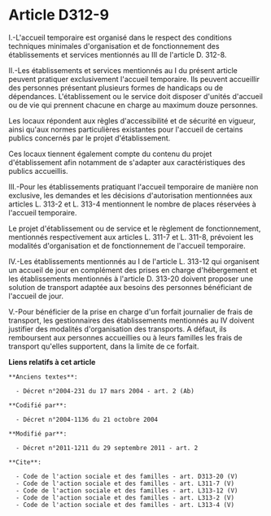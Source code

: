 # Article D312-9

I.-L'accueil temporaire est organisé dans le respect des conditions techniques minimales d'organisation et de fonctionnement
des établissements et services mentionnés au III de l'article D. 312-8. 

II.-Les établissements et services mentionnés au I du présent article peuvent pratiquer exclusivement l'accueil temporaire.
Ils peuvent accueillir des personnes présentant plusieurs formes de handicaps ou de dépendances. L'établissement ou le
service doit disposer d'unités d'accueil ou de vie qui prennent chacune en charge au maximum douze personnes. 

Les locaux répondent aux règles d'accessibilité et de sécurité en vigueur, ainsi qu'aux normes particulières existantes pour
l'accueil de certains publics concernés par le projet d'établissement. 

Ces locaux tiennent également compte du contenu du projet d'établissement afin notamment de s'adapter aux caractéristiques
des publics accueillis. 

III.-Pour les établissements pratiquant l'accueil temporaire de manière non exclusive, les demandes et les décisions
d'autorisation mentionnées aux articles L. 313-2 et L. 313-4 mentionnent le nombre de places réservées à l'accueil
temporaire. 

Le projet d'établissement ou de service et le règlement de fonctionnement, mentionnés respectivement aux articles L. 311-7 et
L. 311-8, prévoient les modalités d'organisation et de fonctionnement de l'accueil temporaire. 

IV.-Les établissements mentionnés au I de l'article L. 313-12 qui organisent un accueil de jour en complément des prises en
charge d'hébergement et les établissements mentionnés à l'article D. 313-20 doivent proposer une solution de transport
adaptée aux besoins des personnes bénéficiant de l'accueil de jour. 

V.-Pour bénéficier de la prise en charge d'un forfait journalier de frais de transport, les gestionnaires des établissements
mentionnés au IV doivent justifier des modalités d'organisation des transports. A défaut, ils remboursent aux personnes
accueillies ou à leurs familles les frais de transport qu'elles supportent, dans la limite de ce forfait.

**Liens relatifs à cet article**

	**Anciens textes**:

	  - Décret n°2004-231 du 17 mars 2004 - art. 2 (Ab)

	**Codifié par**:

	  - Décret n°2004-1136 du 21 octobre 2004

	**Modifié par**:

	  - Décret n°2011-1211 du 29 septembre 2011 - art. 2

	**Cite**:

	  - Code de l'action sociale et des familles - art. D313-20 (V)
	  - Code de l'action sociale et des familles - art. L311-7 (V)
	  - Code de l'action sociale et des familles - art. L313-12 (V)
	  - Code de l'action sociale et des familles - art. L313-2 (V)
	  - Code de l'action sociale et des familles - art. L313-4 (V)
